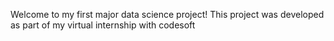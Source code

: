 Welcome to my first major data science project! This project was developed as part of my virtual internship with codesoft
